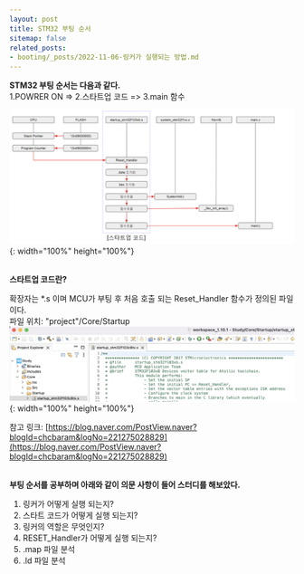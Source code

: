 ```yaml
---
layout: post
title: STM32 부팅 순서
sitemap: false
related_posts:
- booting/_posts/2022-11-06-링커가 실행되는 방법.md
---
```


**STM32 부팅 순서는 다음과 같다.**
<br />1.POWRER ON => 2.스타트업 코드 => 3.main 함수

![boot_sequence](/assets/img/blog/boot_sequence.png){: width="100%" height="100%"}

<br />**스타트업 코드란?**

확장자는 *.s 이며 MCU가 부팅 후 처음 호출 되는 Reset_Handler 함수가 정의된 파일이다.  
파일 위치: "project"/Core/Startup
![startup_code_path](/assets/img/blog/startup_code_path.png){: width="100%" height="100%"}

참고 링크: [https://blog.naver.com/PostView.naver?blogId=chcbaram&logNo=221275028829](https://blog.naver.com/PostView.naver?blogId=chcbaram&logNo=221275028829)


<br />**부팅 순서를 공부하며 아래와 같이 의문 사항이 들어 스터디를 해보았다.**
1. 링커가 어떻게 실행 되는지?
2. 스타트 코드가 어떻게 실행 되는지?
3. 링커의 역할은 무엇인지?
4. RESET_Handler가 어떻게 실행 되는지?
5. .map 파일 분석
6. .ld 파일 분석
